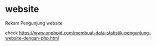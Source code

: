 # website
Rekam Pengunjung website

check https://www.onphpid.com/membuat-data-statistik-pengunjung-website-dengan-php.html
